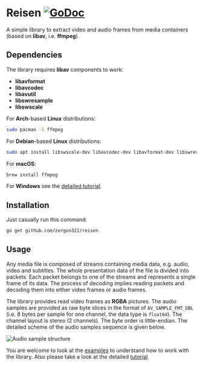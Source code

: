 # Reisen [![GoDoc](https://godoc.org/github.com/zergon321/reisen?status.svg)](https://pkg.go.dev/github.com/zergon321/reisen)

A simple library to extract video and audio frames from media containers (based on **libav**, i.e. **ffmpeg**).

## Dependencies

The library requires **libav** components to work:

- **libavformat**
- **libavcodec**
- **libavutil**
- **libswresample**
- **libswscale**

For **Arch**-based **Linux** distributions:

```bash
sudo pacman -S ffmpeg
```

For **Debian**-based **Linux** distributions:

```bash
sudo apt install libswscale-dev libavcodec-dev libavformat-dev libswresample-dev libavutil-dev
```

For **macOS**:

```bash
brew install ffmpeg
```

For **Windows** see the [detailed tutorial](https://medium.com/@maximgradan/how-to-easily-bundle-your-cgo-application-for-windows-8515d2b19f1e).

## Installation

Just casually run this command:

```bash
go get github.com/zergon321/reisen
```

## Usage

Any media file is composed of streams containing media data, e.g. audio, video and subtitles. The whole presentation data of the file is divided into packets. Each packet belongs to one of the streams and represents a single frame of its data. The process of decoding implies reading packets and decoding them into either video frames or audio frames.

The library provides read video frames as **RGBA** pictures. The audio samples are provided as raw byte slices in the format of `AV_SAMPLE_FMT_DBL` (i.e. 8 bytes per sample for one channel, the data type is `float64`). The channel layout is stereo (2 channels). The byte order is little-endian. The detailed scheme of the audio samples sequence is given below.

![Audio sample structure](https://github.com/zergon321/reisen/blob/master/pictures/audio_sample_structure.png)

You are welcome to look at the [examples](https://github.com/zergon321/reisen/tree/master/examples) to understand how to work with the library. Also please take a look at the detailed [tutorial](https://medium.com/@maximgradan/playing-videos-with-golang-83e67447b111).
